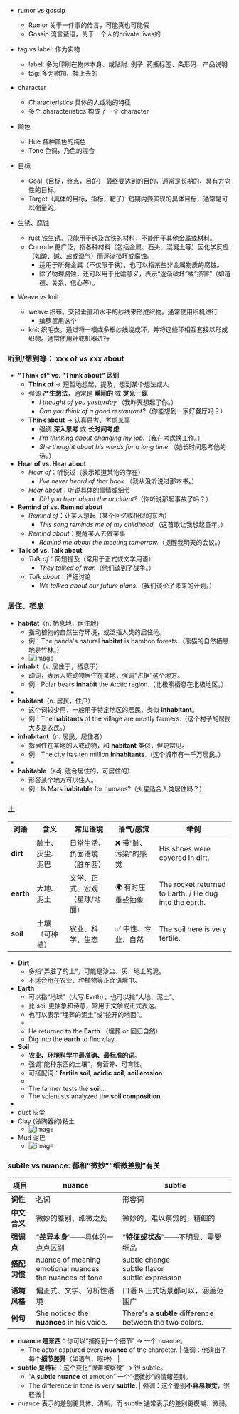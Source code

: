 - rumor vs gossip
  - Rumor 关于一件事的传言，可能真也可能假
  - Gossip 流言蜚语，关于一个人的private lives的

- tag vs label: 作为实物
  - label: 多为印刷在物体本身、或贴附. 例子: 药瓶标签、条形码、产品说明
  - tag: 多为附加、挂上去的

- character
  - Characteristics 具体的人或物的特征
  - 多个 characteristics 构成了一个 character

- 颜色
  - Hue 各种颜色的纯色
  - Tone 色调，乃色的混合

- 目标
  - Goal（目标，终点，目的） 最终要达到的目的，通常是长期的、具有方向性的目标。
  - Target（具体的目标，指标，靶子）短期内要实现的具体目标，通常是可以衡量的。

- 生锈、腐蚀
  - rust 铁生锈。只能用于铁及含铁的材料，不能用于其他金属或材料。
  - Corrode 更广泛，指各种材料（包括金属、石头、混凝土等）因化学反应（如酸、碱、盐或湿气）而逐渐损坏或腐蚀。
    - 适用于所有金属（不仅限于铁），也可以指某些非金属物质的腐蚀。
    - 除了物理腐蚀，还可以用于比喻意义，表示“逐渐破坏”或“损害”（如道德、关系、信心等）。

- Weave vs knit
  - weave 织布。交错垂直和水平的纱线来形成织物。通常使用织机进行
    - 编箩筐用这个
  - knit 织毛衣。通过将一根或多根纱线绕成环，并将这些环相互套接以形成织物。通常使用针或机器进行

### 听到/想到等： xxx of vs xxx about
- **"Think of" vs. "Think about" 区别**  
   - **Think of** → 短暂地想起，提及，想到某个想法或人 
   - 强调 **产生想法**，通常是 **瞬间的** 或 **灵光一现**
     - *I thought of you yesterday.*（我昨天想起了你。）
     - *Can you think of a good restaurant?*（你能想到一家好餐厅吗？）
   - **Think about** → 认真思考、考虑某事
     - 强调 **深入思考** 或 **长时间考虑**
     - *I'm thinking about changing my job.*（我在考虑换工作。）  
     - *She thought about his words for a long time.*（她长时间思考他的话。）  
- **Hear of vs. Hear about** 
   - *Hear of*：听说过（表示知道某物的存在）
     - *I've never heard of that book.*（我从没听说过那本书。）
   - *Hear about*：听说具体的事情或细节
     - *Did you hear about the accident?*（你听说那起事故了吗？）
- **Remind of vs. Remind about** 
   - *Remind of*：让某人想起（某个回忆或相似的东西）
     - *This song reminds me of my childhood.*（这首歌让我想起童年。）
   - *Remind about*：提醒某人去做某事
     - *Remind me about the meeting tomorrow.*（提醒我明天的会议。）
- **Talk of vs. Talk about** 
   - *Talk of*：简短提及（常用于正式或文学用语）
     - *They talked of war.*（他们谈到了战争。）
   - *Talk about*：详细讨论
     - *We talked about our future plans.*（我们谈论了未来的计划。）

### 居住、栖息
- **habitat**（n. 栖息地，居住地）  
   - 指动植物的自然生存环境，或泛指人类的居住地。  
   - 例：The panda's natural **habitat** is bamboo forests.（熊猫的自然栖息地是竹林。）
   - ![image](https://github.com/user-attachments/assets/4d848cb5-08be-4740-98e0-6a36287674ef)
- **inhabit**（v. 居住于，栖息于）  
   - 动词，表示人或动物居住在某地，强调“占据”这个地方。  
   - 例：Polar bears **inhabit** the Arctic region.（北极熊栖息在北极地区。）
-
- **habitant**（n. 居民，住户）  
   - 这个词较少用，一般用于特定地区的居民，类似 **inhabitant**。  
   - 例：The **habitants** of the village are mostly farmers.（这个村子的居民大多是农民。）
- **inhabitant**（n. 居民，居住者）  
   - 指居住在某地的人或动物，和 **habitant** 类似，但更常见。  
   - 例：The city has ten million **inhabitants**.（这个城市有一千万居民。）
-
- **habitable**（adj. 适合居住的，可居住的）  
   - 形容某个地方可以住人。  
   - 例：Is Mars **habitable** for humans?（火星适合人类居住吗？）

### 土

| 词语   | 含义 | 常见语境 | 语气/感觉 | 举例 |
|--------|------|-----------|-----------|------|
| **dirt**  | 脏土、灰尘、泥巴 | 日常生活、负面语境（脏东西） | ❌ 带“脏、污染”的感觉 | His shoes were covered in dirt. |
| **earth** | 大地、泥土 | 文学、正式、宏观（星球/地面） | 🌍 有时庄重或抽象 | The rocket returned to Earth. / He dug into the earth. |
| **soil**  | 土壤（可种植） | 农业、科学、生态 | ✅ 中性、专业、自然 | The soil here is very fertile. |

- **Dirt**
  - 多指“弄脏了的土”，可能是沙尘、灰、地上的泥。
  - 不适合用在农业、种植物等正面语境中。
- **Earth**
  - 可以指“地球”（大写 Earth），也可以指“大地、泥土”。
  - 比 soil 更抽象和诗意，常用于文学或正式表达。
  - 也可以表示“埋葬的泥土”或“挖开的地面”。
  - 
  - He returned to the **Earth**.（埋葬 or 回归自然）  
  - Dig into the **earth** to find clay.
- **Soil**
  - **农业、环境科学中最准确、最标准的词**。
  - 强调“能种东西的土壤”，有营养、可育性。
  - 可搭配词：**fertile soil**, **acidic soil**, **soil erosion**
  - 
  - The farmer tests the **soil**...
  - The scientists analyzed the **soil composition**.
- 
- dust 灰尘
- Clay (做陶器的)粘土
  - ![image](https://github.com/user-attachments/assets/2d96f46a-38c9-4a63-ae03-4d6d262bc502)
- Mud 泥巴
  - ![image](https://github.com/user-attachments/assets/a9918c5f-a223-400d-a686-211c6bb94da3)

### subtle vs nuance: 都和“微妙”“细微差别”有关

| 项目 | **nuance** | **subtle** |
|------|------------|------------|
| **词性** | 名词 | 形容词 |
| **中文含义** | 微妙的差别，细微之处 | 微妙的，难以察觉的，精细的 |
| **强调点** | “**差异本身**”——具体的一点点区别 | “**特征或状态**”——不明显、需要细品 |
| **搭配习惯** | nuance of meaning<br>emotional nuances<br>the nuances of tone | subtle change<br>subtle flavor<br>subtle expression |
| **语境风格** | 偏正式、文学、分析性语境 | 口语 & 正式场景都可以，涵盖范围广 |
| **例句** | She noticed the **nuances** in his voice. | There's a **subtle** difference between the two colors. |

- **nuance 是东西**：你可以“捕捉到一个细节” → 一个 nuance。
  - The actor captured every **nuance** of the character. | 强调：他演出了每个**细节差异**（如语气、眼神） |
- **subtle 是特征**：这个变化“很难被察觉” → 很 subtle。
  - “A **subtle nuance** of emotion”  一个“很微妙”的情绪差别。
  - The difference in tone is very **subtle**. | 强调：这个差别**不容易察觉**，很轻微 |
- nuance 表示的差别更具体、清晰，而 subtle 通常表示的差别更模糊、微弱。
